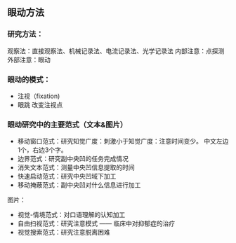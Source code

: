 ## 眼动方法
### 研究方法：
观察法：直接观察法、机械记录法、电流记录法、光学记录法
内部注意：点探测
外部注意：眼动
### 眼动的模式：
- 注视（fixation)
- 眼跳
改变注视点
### 眼动研究中的主要范式（文本&图片）
- 移动窗口范式：研究知觉广度：刺激小于知觉广度：注意时间变少。
中文左边1个，右边3个字。
- 边界范式：研究副中央凹的任务完成情况
- 消失文本范式：测量中央凹信息提取的时间
- 快速启动范式：研究中央凹域下加工
- 移动掩蔽范式：副中央凹对什么信息进行加工

图片：
- 视觉-情境范式：对口语理解的认知加工
- 自由扫视范式：研究注意模式 —— 临床中对抑郁症的治疗
- 视觉搜索范式：研究注意脱离困难



